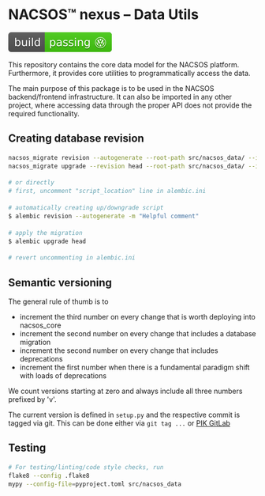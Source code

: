 # NACSOS™ nexus – Data Utils
![Volkswagen status](.ci/volkswargen_ci.svg)

This repository contains the core data model for the NACSOS platform.
Furthermore, it provides core utilities to programmatically access the data.

The main purpose of this package is to be used in the NACSOS backend/frontend infrastructure. 
It can also be imported in any other project, where accessing data through the proper API 
does not provide the required functionality.

## Creating database revision
```bash
nacsos_migrate revision --autogenerate --root-path src/nacsos_data/ --ini-file alembic.ini --message "???"
nacsos_migrate upgrade --revision head --root-path src/nacsos_data/ --ini-file alembic.ini
 
# or directly
# first, uncomment "script_location" line in alembic.ini

# automatically creating up/downgrade script
$ alembic revision --autogenerate -m "Helpful comment"

# apply the migration
$ alembic upgrade head

# revert uncommenting in alembic.ini
```

## Semantic versioning
The general rule of thumb is to
  - increment the third number on every change that is worth deploying into nacsos_core
  - increment the second number on every change that includes a database migration
  - increment the second number on every change that includes deprecations
  - increment the first number when there is a fundamental paradigm shift with loads of deprecations

We count versions starting at zero and always include all three numbers prefixed by 'v'.

The current version is defined in `setup.py` and the respective commit is tagged via git.
This can be done either via `git tag ...` or [PIK GitLab](https://gitlab.pik-potsdam.de/mcc-apsis/nacsos/nacsos-data/-/tags)

## Testing

```bash
# For testing/linting/code style checks, run
flake8 --config .flake8
mypy --config-file=pyproject.toml src/nacsos_data 
```